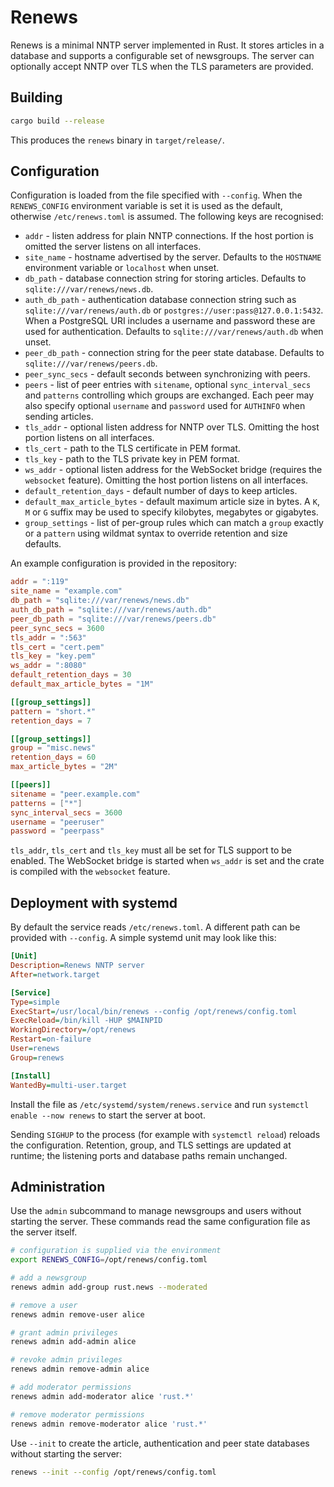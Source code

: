 # Renews

Renews is a minimal NNTP server implemented in Rust.  It stores articles in a
database and supports a configurable set of newsgroups.  The server can
optionally accept NNTP over TLS when the TLS parameters are provided.

## Building

```bash
cargo build --release
```
This produces the `renews` binary in `target/release/`.

## Configuration

Configuration is loaded from the file specified with `--config`. When the
`RENEWS_CONFIG` environment variable is set it is used as the default,
otherwise `/etc/renews.toml` is assumed. The
following keys are recognised:

- `addr` - listen address for plain NNTP connections. If the host portion is
  omitted the server listens on all interfaces.
- `site_name` - hostname advertised by the server. Defaults to the `HOSTNAME`
  environment variable or `localhost` when unset.
- `db_path` - database connection string for storing articles. Defaults to
  `sqlite:///var/renews/news.db`.
- `auth_db_path` - authentication database connection string such as
  `sqlite:///var/renews/auth.db` or `postgres://user:pass@127.0.0.1:5432`.
  When a PostgreSQL URI includes a username and password these are used for
  authentication. Defaults to
  `sqlite:///var/renews/auth.db` when unset.
- `peer_db_path` - connection string for the peer state database. Defaults to
  `sqlite:///var/renews/peers.db`.
- `peer_sync_secs` - default seconds between synchronizing with peers.
- `peers` - list of peer entries with `sitename`, optional `sync_interval_secs` and `patterns` controlling which groups are exchanged. Each peer may also specify optional `username` and `password` used for `AUTHINFO` when sending articles.
- `tls_addr` - optional listen address for NNTP over TLS. Omitting the host
  portion listens on all interfaces.
- `tls_cert` - path to the TLS certificate in PEM format.
- `tls_key` - path to the TLS private key in PEM format.
- `ws_addr` - optional listen address for the WebSocket bridge (requires the
  `websocket` feature). Omitting the host portion listens on all interfaces.
- `default_retention_days` - default number of days to keep articles.
- `default_max_article_bytes` - default maximum article size in bytes. A `K`,
  `M` or `G` suffix may be used to specify kilobytes, megabytes or gigabytes.
- `group_settings` - list of per-group rules which can match a `group` exactly or a
  `pattern` using wildmat syntax to override retention and size defaults.

An example configuration is provided in the repository:

```toml
addr = ":119"
site_name = "example.com"
db_path = "sqlite:///var/renews/news.db"
auth_db_path = "sqlite:///var/renews/auth.db"
peer_db_path = "sqlite:///var/renews/peers.db"
peer_sync_secs = 3600
tls_addr = ":563"
tls_cert = "cert.pem"
tls_key = "key.pem"
ws_addr = ":8080"
default_retention_days = 30
default_max_article_bytes = "1M"

[[group_settings]]
pattern = "short.*"
retention_days = 7

[[group_settings]]
group = "misc.news"
retention_days = 60
max_article_bytes = "2M"

[[peers]]
sitename = "peer.example.com"
patterns = ["*"]
sync_interval_secs = 3600
username = "peeruser"
password = "peerpass"
```

`tls_addr`, `tls_cert` and `tls_key` must all be set for TLS support to be
enabled. The WebSocket bridge is started when `ws_addr` is set and the crate is
compiled with the `websocket` feature.

## Deployment with systemd

By default the service reads `/etc/renews.toml`. A different path can be
provided with `--config`. A simple systemd unit may look like this:

```ini
[Unit]
Description=Renews NNTP server
After=network.target

[Service]
Type=simple
ExecStart=/usr/local/bin/renews --config /opt/renews/config.toml
ExecReload=/bin/kill -HUP $MAINPID
WorkingDirectory=/opt/renews
Restart=on-failure
User=renews
Group=renews

[Install]
WantedBy=multi-user.target
```

Install the file as `/etc/systemd/system/renews.service` and run
`systemctl enable --now renews` to start the server at boot.

Sending `SIGHUP` to the process (for example with `systemctl reload`) reloads
the configuration. Retention, group, and TLS settings are updated at runtime;
the listening ports and database paths remain unchanged.


## Administration

Use the `admin` subcommand to manage newsgroups and users without starting the
server. These commands read the same configuration file as the server itself.

```bash
# configuration is supplied via the environment
export RENEWS_CONFIG=/opt/renews/config.toml

# add a newsgroup
renews admin add-group rust.news --moderated

# remove a user
renews admin remove-user alice

# grant admin privileges
renews admin add-admin alice

# revoke admin privileges
renews admin remove-admin alice

# add moderator permissions
renews admin add-moderator alice 'rust.*'

# remove moderator permissions
renews admin remove-moderator alice 'rust.*'
```

Use `--init` to create the article, authentication and peer state databases
without starting the server:

```bash
renews --init --config /opt/renews/config.toml
```
